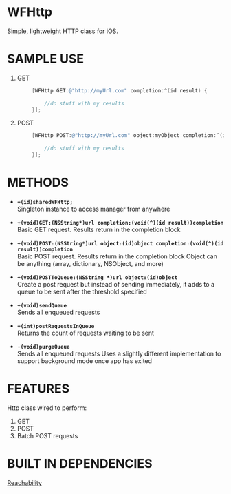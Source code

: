 WFHttp
======

Simple, lightweight HTTP class for iOS.

SAMPLE USE
=================================
1. GET
```objective-c
        [WFHttp GET:@"http://myUrl.com" completion:^(id result) {
        
            //do stuff with my results
        }];
```  
2. POST
```objective-c
        [WFHttp POST:@"http://myUrl.com" object:myObject completion:^(id result) {
            
            //do stuff with my results
        }];
```   

METHODS
=================================
- **`+(id)sharedWFHttp;`**   
 Singleton instance to access manager from anywhere

- **`+(void)GET:(NSString*)url completion:(void(^)(id result))completion`**   
 Basic GET request. Results return in the completion block


- **`+(void)POST:(NSString*)url object:(id)object completion:(void(^)(id result))completion`**   
 Basic POST request. Results return in the completion block
 Object can be anything (array, dictionary, NSObject, and more)


- **`+(void)POSTToQueue:(NSString *)url object:(id)object`**   
 Create a post request but instead of sending immediately, it adds to a queue to be sent after
 the threshold specified


- **`+(void)sendQueue`**   
Sends all enqueued requests


- **`+(int)postRequestsInQueue`**   
 Returns the count of requests waiting to be sent


- **`-(void)purgeQueue`**   
 Sends all enqueued requests
 Uses a slightly different implementation to support background mode once
 app has exited

FEATURES
=================================

Http class wired to perform:

1. GET
2. POST
3. Batch POST requests

BUILT IN DEPENDENCIES
=================================
[Reachability](https://developer.apple.com/Library/ios/samplecode/Reachability/Introduction/Intro.html)

